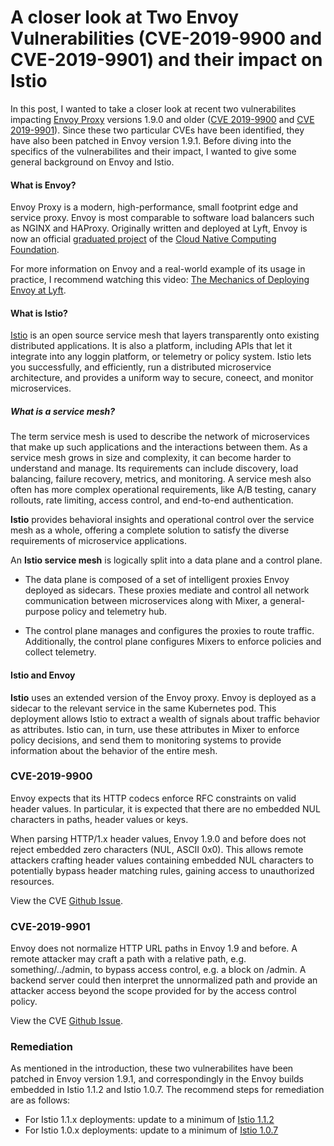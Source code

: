 # A closer look at Two Envoy Vulnerabilities (CVE-2019-9900 and CVE-2019-9901) and their impact on Istio

In this post, I wanted to take a closer look at recent two vulnerabilites impacting [Envoy Proxy](https://www.envoyproxy.io/) versions 1.9.0 and older ([CVE 2019-9900](https://cve.mitre.org/cgi-bin/cvename.cgi?name=CVE-2019-9900) and [CVE 2019-9901](https://cve.mitre.org/cgi-bin/cvename.cgi?name=CVE-2019-9901)). Since these two particular CVEs have been identified, they have also been patched in Envoy version 1.9.1. Before diving into the specifics of the vulnerabilites and their impact, I wanted to give some general background on Envoy and Istio.

#### What is Envoy?

Envoy Proxy is a modern, high-performance, small footprint edge and service proxy. Envoy is most comparable to software load balancers such as NGINX and HAProxy. Originally written and deployed at Lyft, Envoy is now an official [graduated project](https://www.cncf.io/announcement/2018/11/28/cncf-announces-envoy-graduation/) of the [Cloud Native Computing Foundation](https://www.cncf.io/). 

For more information on Envoy and a real-world example of its usage in practice, I recommend watching this video: [The Mechanics of Deploying Envoy at Lyft](https://www.youtube.com/watch?v=IeJDjq-COjk).

#### What is Istio?

[Istio](https://istio.io/) is an open source service mesh that layers transparently onto existing distributed applications. It is also a platform, including APIs that let it integrate into any loggin platform, or telemetry or policy system. Istio lets you successfully, and efficiently, run a distributed microservice architecture, and provides a uniform way to secure, coneect, and monitor microservices.

##### What is a service mesh?

The term service mesh is used to describe the network of microservices that make up such applications and the interactions between them. As a service mesh grows in size and complexity, it can become harder to understand and manage. Its requirements can include discovery, load balancing, failure recovery, metrics, and monitoring. A service mesh also often has more complex operational requirements, like A/B testing, canary rollouts, rate limiting, access control, and end-to-end authentication.

**Istio** provides behavioral insights and operational control over the service mesh as a whole, offering a complete solution to satisfy the diverse requirements of microservice applications.

An **Istio service mesh** is logically split into a data plane and a control plane.

- The data plane is composed of a set of intelligent proxies Envoy deployed as sidecars. These proxies mediate and control all network communication between microservices along with Mixer, a general-purpose policy and telemetry hub.

- The control plane manages and configures the proxies to route traffic. Additionally, the control plane configures Mixers to enforce policies and collect telemetry.

#### Istio and Envoy

**Istio** uses an extended version of the Envoy proxy. Envoy is deployed as a sidecar to the relevant service in the same Kubernetes pod. This deployment allows Istio to extract a wealth of signals about traffic behavior as attributes. Istio can, in turn, use these attributes in Mixer to enforce policy decisions, and send them to monitoring systems to provide information about the behavior of the entire mesh.

### CVE-2019-9900

Envoy expects that its HTTP codecs enforce RFC constraints on valid header values. In particular, it is expected that there are no embedded NUL characters in paths, header values or keys. 

When parsing HTTP/1.x header values, Envoy 1.9.0 and before does not reject embedded zero characters (NUL, ASCII 0x0). This allows remote attackers crafting header values containing embedded NUL characters to potentially bypass header matching rules, gaining access to unauthorized resources.

View the CVE [Github Issue](https://github.com/envoyproxy/envoy/issues/6434).

### CVE-2019-9901

Envoy does not normalize HTTP URL paths in Envoy 1.9 and before. A remote attacker may craft a path with a relative path, e.g. something/../admin, to bypass access control, e.g. a block on /admin. A backend server could then interpret the unnormalized path and provide an attacker access beyond the scope provided for by the access control policy.

View the CVE [Github Issue](https://github.com/envoyproxy/envoy/issues/6435).

### Remediation

As mentioned in the introduction, these two vulnerabilites have been patched in Envoy version 1.9.1, and correspondingly in the Envoy builds embedded in Istio 1.1.2 and Istio 1.0.7. The recommend steps for remediation are as follows:

- For Istio 1.1.x deployments: update to a minimum of [Istio 1.1.2](https://istio.io/about/notes/1.1.2/)
- For Istio 1.0.x deployments: update to a minimum of [Istio 1.0.7](https://istio.io/about/notes/1.0.7/)